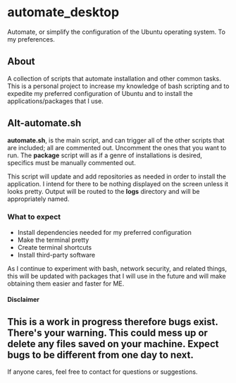 
# automate_desktop
Automate, or simplify the configuration of the Ubuntu operating system. To my preferences.


## About

A collection of scripts that automate installation and other common tasks. This is a personal project to increase my knowledge of bash scripting and to expedite my preferred configuration of Ubuntu and to install the applications/packages that I use.


## Alt-automate.sh

**automate.sh**, is the main script, and can trigger all of the other scripts that are included; all are commented out. Uncomment the ones that you want to run. The **package** script will as if a genre of installations is desired, specifics must be manually commented out.

This script will update and add repositories as needed in order to install the application. I intend for there to be nothing displayed on the screen unless it looks pretty. Output will be routed to the **logs** directory and will be appropriately named.



### What to expect

* Install dependencies needed for my preferred configuration
* Make the terminal pretty
* Create terminal shortcuts 
* Install third-party software

As I continue to experiment with bash, network security, and related things, this will be updated with packages that I will use in the future and will make obtaining them easier and faster for ME.


#### Disclaimer

This is a work in progress therefore bugs exist. There's your warning. 
This could mess up or delete any files saved on your machine.
Expect bugs to be different from one day to next.
--
If anyone cares, feel free to contact for questions or suggestions.




